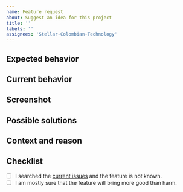 ```yaml
---
name: Feature request
about: Suggest an idea for this project
title: ''
labels: ''
assignees: 'Stellar-Colombian-Technology'
---
```


<!--- Provide a general summary of the feature in the Title above. -->

## Expected behavior
<!--- Tell us how it should work. -->

## Current behavior
<!--- Explain the difference from current behavior. -->

## Screenshot
<!--- (Optional) -->
<!--- Make a screenshot of your idea to help us understand it and implement it as easily as possible. -->

## Possible solutions
<!--- (Optional) -->
<!--- Give us ideas about how to implement the addition. -->

## Context and reason
<!--- Providing context helps us come up with a solution that is most useful in the real world. -->

## Checklist
<!--- Go over all the following points, and put an `x` in all the boxes that apply. -->
- [ ] I searched the [current issues](https://github.com/Stellar-Colombian-Technology/EcoShield-Bakend/issues) and the feature is not known.
- [ ] I am mostly sure that the feature will bring more good than harm.